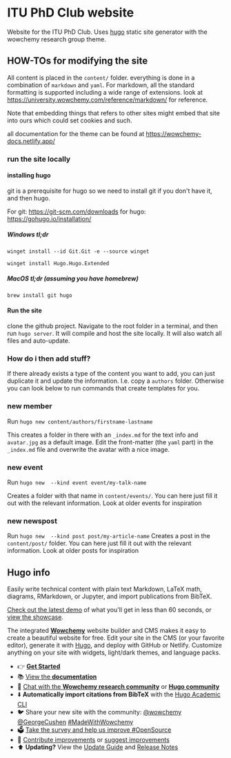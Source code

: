 # ITU PhD Club website
Website for the ITU PhD Club. Uses [hugo](https://gohugo.io/) static site generator with the wowchemy research group theme. 

## HOW-TOs for modifying the site
All content is placed in the `content/` folder. everything is done in a combination of `markdown` and `yaml`.
For markdown, all the standard formatting is supported including a wide range of extensions. look at https://university.wowchemy.com/reference/markdown/ for reference. 

Note that embedding things that refers to other sites might embed that site into ours which could set cookies and such.

all documentation for the theme can be found at https://wowchemy-docs.netlify.app/

### run the site locally

#### installing hugo

git is a prerequisite for hugo so we need to install git if you don't have it, and then hugo.

For git: https://git-scm.com/downloads
for hugo: https://gohugo.io/installation/

##### Windows tl;dr

`winget install --id Git.Git -e --source winget`

`winget install Hugo.Hugo.Extended`


##### MacOS tl;dr (assuming you have homebrew)

`brew install git hugo`

#### Run the site
clone the github project. Navigate to the root folder in a terminal, and then run `hugo server`. It will compile and host the site locally. It will also watch all files and auto-update.

### How do i then add stuff?

If there already exists a type of the content you want to add, you can just duplicate it and update the information. I.e. copy a `authors` folder. Otherwise you can look below to run commands that create templates for you.

### new member
Run `hugo new content/authors/firstname-lastname`

This creates a folder in there with an `_index.md` for the text info and `avatar.jpg` as a default image. Edit the front-matter (the `yaml` part) in the `_index.md` file and overwrite the avatar with a nice image.
  

### new event

Run `hugo new  --kind event event/my-talk-name`

Creates a folder with that name in `content/events/`. You can here just fill it out with the relevant information. Look at older events for inspiration

### new newspost

Run `hugo new  --kind post post/my-article-name`
Creates a post in the `content/post/` folder. You can here just fill it out with the relevant information. Look at older posts for inspiration


## Hugo info
Easily write technical content with plain text Markdown, LaTeX math, diagrams, RMarkdown, or Jupyter, and import publications from BibTeX.

[Check out the latest demo](https://research-group.netlify.app/) of what you'll get in less than 60 seconds, or [view the showcase](https://wowchemy.com/creators/).

The integrated [**Wowchemy**](https://wowchemy.com) website builder and CMS makes it easy to create a beautiful website for free. Edit your site in the CMS (or your favorite editor), generate it with [Hugo](https://github.com/gohugoio/hugo), and deploy with GitHub or Netlify. Customize anything on your site with widgets, light/dark themes, and language packs.

- 👉 [**Get Started**](https://wowchemy.com/hugo-themes/)
- 📚 [View the **documentation**](https://wowchemy.com/docs/)
- 💬 [Chat with the **Wowchemy research community**](https://discord.gg/z8wNYzb) or [**Hugo community**](https://discourse.gohugo.io)
- ⬇️ **Automatically import citations from BibTeX** with the [Hugo Academic CLI](https://github.com/wowchemy/hugo-academic-cli)
- 🐦 Share your new site with the community: [@wowchemy](https://twitter.com/wowchemy) [@GeorgeCushen](https://twitter.com/GeorgeCushen) [#MadeWithWowchemy](https://twitter.com/search?q=%23MadeWithWowchemy&src=typed_query)
- 🗳 [Take the survey and help us improve #OpenSource](https://forms.gle/NioD9VhUg7PNmdCAA)
- 🚀 [Contribute improvements](https://github.com/wowchemy/wowchemy-hugo-themes/blob/main/CONTRIBUTING.md) or [suggest improvements](https://github.com/wowchemy/wowchemy-hugo-themes/issues)
- ⬆️ **Updating?** View the [Update Guide](https://wowchemy.com/docs/hugo-tutorials/update/) and [Release Notes](https://github.com/wowchemy/wowchemy-hugo-themes/releases)